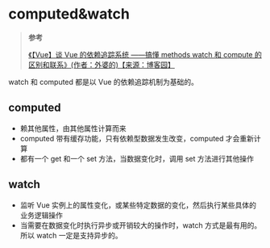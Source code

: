 # computed&watch

> **参考**
>
> [《【Vue】谈 Vue 的依赖追踪系统 ——搞懂 methods watch 和 compute 的区别和联系》(作者：外婆的)【来源：博客园】](https://www.cnblogs.com/penghuwan/p/7194133.html)

watch 和 computed 都是以 Vue 的依赖追踪机制为基础的。

## computed

- 赖其他属性，由其他属性计算而来
- computed 带有缓存功能，只有依赖型数据发生改变，computed 才会重新计算
- 都有一个 get 和一个 set 方法，当数据变化时，调用 set 方法进行其他操作

## watch

- 监听 Vue 实例上的属性变化，或某些特定数据的变化，然后执行某些具体的业务逻辑操作
- 当需要在数据变化时执行异步或开销较大的操作时，watch 方式是最有用的。所以 watch 一定是支持异步的。
